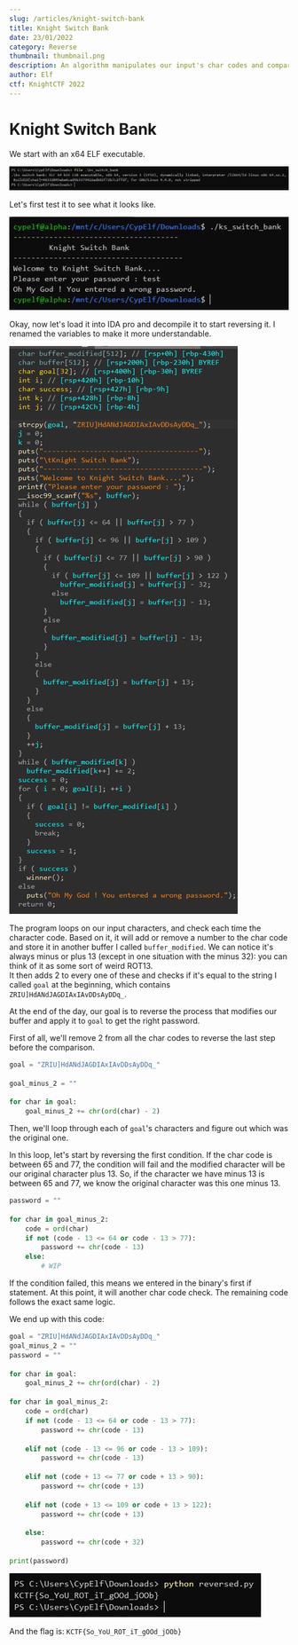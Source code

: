 ```yaml
---
slug: /articles/knight-switch-bank
title: Knight Switch Bank
date: 23/01/2022
category: Reverse
thumbnail: thumbnail.png
description: An algorithm manipulates our input's char codes and compares it to some fixed string. Let's reverse this algorithm.
author: Elf
ctf: KnightCTF 2022
---
```


# Knight Switch Bank

We start with an x64 ELF executable.

![](file.png)

Let's first test it to see what it looks like.

![](test.png)

Okay, now let's load it into IDA pro and decompile it to start reversing it. I renamed the variables to make it more understandable.

![](decompiled.png)

The program loops on our input characters, and check each time the character code. Based on it, it will add or remove a number to the char code and store it in another buffer I called `buffer_modified`. We can notice it's always minus or plus 13 (except in one situation with the minus 32): you can think of it as some sort of weird ROT13.<br/>
It then adds 2 to every one of these and checks if it's equal to the string I called `goal` at the beginning, which contains `ZRIU]HdANdJAGDIAxIAvDDsAyDDq_`.

At the end of the day, our goal is to reverse the process that modifies our buffer and apply it to `goal` to get the right password.

First of all, we'll remove 2 from all the char codes to reverse the last step before the comparison.

```python
goal = "ZRIU]HdANdJAGDIAxIAvDDsAyDDq_"

goal_minus_2 = ""

for char in goal:
    goal_minus_2 += chr(ord(char) - 2)
```

Then, we'll loop through each of `goal`'s characters and figure out which was the original one.

In this loop, let's start by reversing the first condition. If the char code is between 65 and 77, the condition will fail and the modified character will be our original character plus 13. So, if the character we have minus 13 is between 65 and 77, we know the original character was this one minus 13.

```python
password = ""

for char in goal_minus_2:
    code = ord(char)
    if not (code - 13 <= 64 or code - 13 > 77):
        password += chr(code - 13)
    else:
        # WIP
```

If the condition failed, this means we entered in the binary's first if statement. At this point, it will another char code check. The remaining code follows the exact same logic.

We end up with this code:

```python
goal = "ZRIU]HdANdJAGDIAxIAvDDsAyDDq_"
goal_minus_2 = ""
password = ""

for char in goal:
    goal_minus_2 += chr(ord(char) - 2)

for char in goal_minus_2:
    code = ord(char)
    if not (code - 13 <= 64 or code - 13 > 77):
        password += chr(code - 13)

    elif not (code - 13 <= 96 or code - 13 > 109):
        password += chr(code - 13)
    
    elif not (code + 13 <= 77 or code + 13 > 90):
        password += chr(code + 13)

    elif not (code + 13 <= 109 or code + 13 > 122):
        password += chr(code + 13)

    else:
        password += chr(code + 32)

print(password)
```

![](flag.png)

And the flag is: `KCTF{So_YoU_ROT_iT_gOOd_jOOb}`